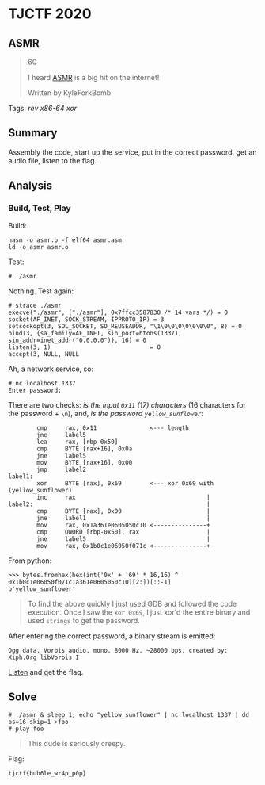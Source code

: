# TJCTF 2020

## ASMR

> 60
>
> I heard [ASMR](asmr.asm) is a big hit on the internet!
>
> Written by KyleForkBomb

Tags: _rev_ _x86-64_ _xor_


## Summary

Assembly the code, start up the service, put in the correct password, get an audio file, listen to the flag.


## Analysis

### Build, Test, Play

Build:

```
nasm -o asmr.o -f elf64 asmr.asm
ld -o asmr asmr.o
```

Test:

```
# ./asmr
```

Nothing.  Test again:

```
# strace ./asmr
execve("./asmr", ["./asmr"], 0x7ffcc3587830 /* 14 vars */) = 0
socket(AF_INET, SOCK_STREAM, IPPROTO_IP) = 3
setsockopt(3, SOL_SOCKET, SO_REUSEADDR, "\1\0\0\0\0\0\0\0", 8) = 0
bind(3, {sa_family=AF_INET, sin_port=htons(1337), sin_addr=inet_addr("0.0.0.0")}, 16) = 0
listen(3, 1)                            = 0
accept(3, NULL, NULL
```

Ah, a network service, so:

```
# nc localhost 1337
Enter password:
```

There are two checks: _is the input `0x11` (17) characters_ (16 characters for the password + `\n`), and, _is the password `yellow_sunflower`_:

```
        cmp     rax, 0x11               <--- length
        jne     label5
        lea     rax, [rbp-0x50]
        cmp     BYTE [rax+16], 0x0a
        jne     label5
        mov     BYTE [rax+16], 0x00
        jmp     label2
label1:
        xor     BYTE [rax], 0x69        <--- xor 0x69 with (yellow_sunflower)
        inc     rax                                     |
label2:                                                 |
        cmp     BYTE [rax], 0x00                        |
        jne     label1                                  |
        mov     rax, 0x1a361e0605050c10 <---------------+
        cmp     QWORD [rbp-0x50], rax                   |
        jne     label5                                  |
        mov     rax, 0x1b0c1e06050f071c <---------------+
```

From python:

```
>>> bytes.fromhex(hex(int('0x' + '69' * 16,16) ^ 0x1b0c1e06050f071c1a361e0605050c10)[2:])[::-1]
b'yellow_sunflower'
```

> To find the above quickly I just used GDB and followed the code execution.  Once I saw the `xor 0x69`, I just xor'd the entire binary and used `strings` to get the password.

After entering the correct password, a binary stream is emitted:

```
Ogg data, Vorbis audio, mono, 8000 Hz, ~28000 bps, created by: Xiph.Org libVorbis I
```

[Listen](foo) and get the flag.


## Solve

```shell
# ./asmr & sleep 1; echo "yellow_sunflower" | nc localhost 1337 | dd bs=16 skip=1 >foo
# play foo
```

> This dude is seriously creepy.

Flag:

```
tjctf{bub6le_wr4p_p0p}
```
